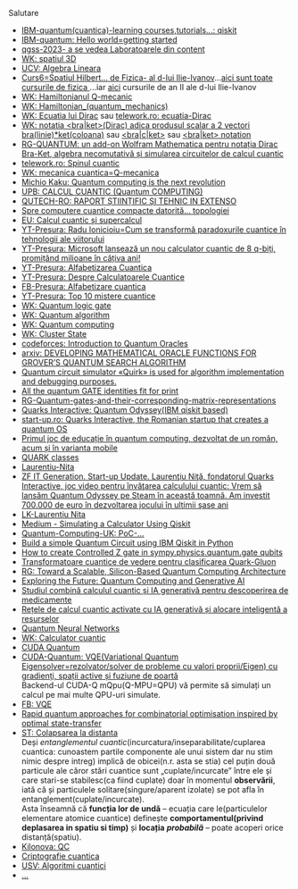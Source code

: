 Salutare

 - [IBM-quantum(cuantica)-learning courses,tutorials...: qiskit ](https://learning.quantum.ibm.com/)
 - [IBM-quantum: Hello world=getting started](https://docs.quantum.ibm.com/guides/hello-world)
 - [qgss-2023- a se vedea Laboratoarele din content](https://github.com/qiskit-community/qgss-2023/tree/main)
 - [WK: spatiul 3D](https://ro.wikipedia.org/wiki/Spa%C8%9Biu_tridimensional)
 - [UCV: Algebra Lineara](https://www.ucv.ro/pdf/departamente_academice/dma/suporturi_curs/Stanescu-MM-curs-AL-GA-G.pdf)
 - [Curs6=Spatiul Hilbert... de Fizica- al d-lui Ilie-Ivanov](http://www.physics.pub.ro/Cursuri/Ilie_Ivanov_-_Fizica_II_An_II_B_IMST_(2012-2013)/Curs_6.pdf)...[aici sunt toate cursurile de fizica ](http://www.physics.pub.ro/Cursuri/Cursuri.htm)...iar [aici](http://www.physics.pub.ro/Cursuri/Ilie_Ivanov_-_Fizica_II_An_II_B_IMST_(2012-2013)/) cursurile de an II ale d-lui Ilie-Ivanov
 - [WK: Hamiltonianul Q-mecanic](https://ro.wikipedia.org/wiki/Hamiltonian_(mecanic%C4%83_cuantic%C4%83))
 - [WK: Hamiltonian_(quantum_mechanics)](https://en.wikipedia.org/wiki/Hamiltonian_(quantum_mechanics))
 - [WK: Ecuatia lui Dirac](https://ro.wikipedia.org/wiki/Ecua%C8%9Bia_lui_Dirac) sau [telework.ro: ecuatia-Dirac](https://www.telework.ro/ro/ecuatia-dirac/)
 - [WK: notatia <bra|ket>(Dirac) adica produsul scalar a 2 vectori bra(linie)*ket(coloana)](https://ro.wikipedia.org/wiki/Nota%C8%9Bia_bra-ket) sau [<bra|c|ket>](https://ro.wikipedia.org/wiki/Nota%C8%9Bia_bra-ket) sau [<bra|ket> notation](https://en.wikipedia.org/wiki/Bra%E2%80%93ket_notation)
 - [RG-QUANTUM: un add-on Wolfram Mathematica pentru notația Dirac Bra-Ket, algebra necomutativă și simularea circuitelor de calcul cuantic](https://www.researchgate.net/publication/299980447_QUANTUM_A_Wolfram_Mathematica_add-on_for_Dirac_Bra-Ket_Notation_Non-Commutative_Algebra_and_Simulation_of_Quantum_Computing_Circuits)
 - [telework.ro: Spinul cuantic](https://www.telework.ro/ro/spinul-cuantic/?srsltid=AfmBOopziSdqswRyDs0dC8h1PTTNy99pV-Gzp_D6pSdMOt1Wnenw4ief)
 - [WK: mecanica cuantica=Q-mecanica](https://ro.wikipedia.org/wiki/Mecanic%C4%83_cuantic%C4%83)
 - [Michio Kaku: Quantum computing is the next revolution](https://www.youtube.com/watch?v=qQviI1d_hFA&ab_channel=BigThink)
 - [UPB: CALCUL CUANTIC (Quantum COMPUTING)](/https://upb.ro/wp-content/uploads/2022/11/QC-short-ro.pdf)
 - [QUTECH-RO: RAPORT ȘTIINȚIFIC ȘI TEHNIC IN EXTENSO](https://roqnet.ro/wp-content/uploads/2019/12/Raport_2018.pdf)
 - [Spre computere cuantice compacte datorită... topologiei](https://ro.innovando.news/spre-calculatoare-cuantice-compacte-datorit%C4%83-topologiei/)
 - [EU: Calcul cuantic și supercalcul](https://digital-strategy.ec.europa.eu/ro/factpages/quantum-and-supercomputing)
 - [YT-Presura: Radu Ionicioiu=Cum se transformă paradoxurile cuantice în tehnologii ale viitorului](https://www.youtube.com/watch?v=StPFKjPg7nU&ab_channel=CristianPresur%C4%83-FizicaPovestit%C4%83)
 - [YT-Presura: Microsoft lansează un nou calculator cuantic de 8 q-biți, promițând milioane în câțiva ani!](https://www.youtube.com/watch?v=zI1ufXm-v4g)
 - [YT-Presura: Alfabetizarea Cuantica](https://www.youtube.com/watch?v=c-SOhzBi_hc&ab_channel=CristianPresur%C4%83-FizicaPovestit%C4%83)
 - [YT-Presura: Despre Calculatoarele Cuantice](https://www.youtube.com/watch?v=MWyZlkeJUa4)
 - [FB-Presura: Alfabetizare cuantica](https://www.facebook.com/presuracristi/videos/alfabetizarea-cuantic%C4%83/585388969165824/)
 - [YT-Presura: Top 10 mistere cuantice](https://www.youtube.com/watch?v=57beDn1mvBs&ab_channel=CristianPresur%C4%83-FizicaPovestit%C4%83)
 - [WK: Quantum logic gate](https://en.wikipedia.org/wiki/Quantum_logic_gate)
 - [WK: Quantum algorithm](https://en.wikipedia.org/wiki/Quantum_algorithm)
 - [WK: Quantum computing](https://en.wikipedia.org/wiki/Quantum_computing)
 - [WK: Cluster State](https://en.wikipedia.org/wiki/Cluster_state#Examples_with_qubits)
 - [codeforces: Introduction to Quantum Oracles](https://codeforces.com/blog/entry/60319)
 - [arxiv: DEVELOPING MATHEMATICAL ORACLE FUNCTIONS FOR GROVER’S QUANTUM SEARCH ALGORITHM](https://arxiv.org/pdf/2109.05921)
 - [Quantum circuit simulator «Quirk» is used for algorithm implementation and debugging purposes.](https://algassert.com/quirk)
 - [All the quantum GATE identities fit for print](https://csferrie.medium.com/all-the-quantum-gate-identities-fit-for-print-9722df8d1366)
 - [RG-Quantum-gates-and-their-corresponding-matrix-representations](https://www.researchgate.net/figure/Quantum-gates-and-their-corresponding-matrix-representations-27_fig1_383842321)
 - [Quarks Interactive: Quantum Odyssey(IBM qiskit based)](https://www.quarksinteractive.com/)
 - [start-up.ro: Quarks Interactive, the Romanian startup that creates a quantum OS](https://start-up.ro/quarks-interactive-laurentiu-nita/)
 - [Primul joc de educație în quantum computing, dezvoltat de un român, acum și în varianta mobile](https://start-up.ro/primul-joc-de-educatie-in-quantum-computing-dezvoltat-de-un-roman-pe-mobile/)
 - [QUARK classes](https://play.google.com/store/apps/details?id=co.learnol.hvdou&hl=ro&pli=1)
 - [Laurentiu-Nita](https://start-up.ro/subiecte/laurentiu-nita/)
 - [ZF IT Generation. Start-up Update. Laurenţiu Niţă, fondatorul Quarks Interactive, joc video pentru învăţarea calculului cuantic: Vrem să lansăm Quantum Odyssey pe Steam în această toamnă. Am investit 700.000 de euro în dezvoltarea jocului în ultimii şase ani](https://www.zf.ro/zf-it-generation/zf-it-generation-start-up-update-laurentiu-nita-fondatorul-quarks-22495934)
 - [LK-Laurentiu Nita](https://www.linkedin.com/in/laurentiu-nita-24b70796/?originalSubdomain=ro)
 - [Medium - Simulating a Calculator Using Qiskit](https://averyparkinson23.medium.com/simulating-a-calculator-using-qiskit-e2a95fff179c)
 - [Quantum-Computing-UK: PoC-...](https://quantumcomputinguk.org/tutorials/tag/Python)
 - [Build a simple Quantum Circuit using IBM Qiskit in Python](https://www.geeksforgeeks.org/build-a-simple-quantum-circuit-using-ibm-qiskit-in-python/)
 - [How to create Controlled Z gate in sympy.physics.quantum.gate qubits](https://stackoverflow.com/questions/72613796/how-to-create-controlled-z-gate-in-sympy-physics-quantum-gate-qubits)
 - [Transformatoare cuantice de vedere pentru clasificarea Quark-Gluon](https://www.mdpi.com/2075-1680/13/5/323)
 - [RG: Toward a Scalable, Silicon-Based Quantum Computing Architecture](https://www.researchgate.net/publication/3409658_Toward_a_Scalable_Silicon-Based_Quantum_Computing_Architecture])
 - [Exploring the Future: Quantum Computing and Generative AI](https://www.linkedin.com/pulse/exploring-future-quantum-computing-generative-ai-asma-radhouane-xivve/)
 - [Studiul combină calculul cuantic și IA generativă pentru descoperirea de medicamente](https://phys.org/news/2023-05-combines-quantum-generative-ai-drug.html)
 - [Rețele de calcul cuantic activate cu IA generativă și alocare inteligentă a resurselor](https://arxiv.org/html/2401.07120v1)
 - [Quantum Neural Networks](https://www.google.com/search?q=python+quantum+neural+network&sca_esv=52e5a364f5a1b9dc&rlz=1C1CHBF_enRO1132RO1132&udm=2&biw=1920&bih=911&sxsrf=AHTn8zqDjQNzfFnpQ-aAZdgZvZEZtCD0DQ%3A1740301301125&ei=9eO6Z6anB_mPxc8P-c722As&ved=0ahUKEwjm9evGt9mLAxX5R_EDHXmnHbsQ4dUDCBE&uact=5&oq=python+quantum+neural+network&gs_lp=EgNpbWciHXB5dGhvbiBxdWFudHVtIG5ldXJhbCBuZXR3b3JrMgQQABgeSMQYUJ4JWPwVcAF4AJABAJgBb6AB-AWqAQMwLje4AQPIAQD4AQGYAgigAogGwgIGEAAYCBgewgIGEAAYBxgemAMAiAYBkgcDMS43oAfrBQ&sclient=img)
 - [WK: Calculator cuantic](https://ro.wikipedia.org/wiki/Calculator_cuantic)
 - [CUDA Quantum](https://nvidia.github.io/cuda-quantum/latest/applications/python/hybrid_qnns.html)
 - [CUDA-Quantum: VQE(Variational Quantum Eigensolver=rezolvator/solver de probleme cu valori proprii/Eigen) cu gradienți, spații active și fuziune de poartă](https://nvidia.github.io/cuda-quantum/latest/applications/python/hybrid_qnns.html)
   <br/>Backend-ul CUDA-Q mQpu(Q-MPU=QPU) vă permite să simulați un calcul pe mai multe QPU-uri simulate.
 - [FB: VQE](https://www.facebook.com/photo.php?fbid=995447854328779&id=282825865590985&set=a.354203188453252)
 - [Rapid quantum approaches for combinatorial optimisation inspired by optimal state-transfer](https://ar5iv.labs.arxiv.org/html/2301.06846)
 - [ST: Colapsarea la distanta](https://stiintasitehnica.com/un-fenomen-cuantic-negat-de-einstein-a-fost-demonstrat-in-premiera-istorica-video/)
   <br/>Deși *entanglementul cuantic*(incurcatura/inseparabilitate/cuplarea cuantica: cunoastem partile componente ale unui sistem dar nu stim nimic despre intreg) implică de obicei(n.r. asta se stia) cel puțin două particule ale căror stări cuantice sunt „cuplate/incurcate” între ele și care stari-se stabilesc(ca fiind cuplate) doar în momentul **observării**, iată că și particulele solitare(singure/aparent izolate) se pot afla în entanglement(cuplate/incurcate).
   <br/>Asta înseamnă că **funcția lor de undă** – ecuația care le(particulelor elementare atomice cuantice) definește **comportamentul(privind deplasarea in spatiu si timp)** și **locația** ***probabilă*** – poate acoperi orice distanță(spatiu).
 - [Kilonova: QC](https://kilonova.ro/problems/473)
 - [Criptografie cuantica](http://www.prorobsis.ugal.ro/thesis/Teza%20-%20Quantum%20Cryptography%20-%20Anghel%20Catalin.pdf)
 - [USV: Algoritmi cuantici](https://fiesc.usv.ro/wp-content/uploads/sites/17/2021/01/alg_cuantici.pdf)
 - [...](https://www.google.com/search?sca_esv=a6857920e5190db0&rlz=1C1CHBF_enRO1132RO1132&sxsrf=AHTn8zqzrw-P0w7BIcNFUhfghgpj2WFweA:1740296634628&q=math+quantum+matrix+gates+chain+parallel+and+serial&udm=2&fbs=ABzOT_BYhiZpMrUAF0c9tORwPGls0vqphpL9nGKy0PrLJqseLpRb9USly9q6GQ49vYl-qkZvUMgG9C42ydBKZMH9zNaqs1RUlepojBcuBF6vBsu9m9ZZwxff2RS6gTTIzauQo1N3MVCO1cu0Wr3AujUuXidmbicWjUMrUgm7_GbEm0Rde3-KuiQHHyHLiYakSEefcJELdaed&sa=X&ved=2ahUKEwimvdeVptmLAxVsAtsEHdk7IyQQtKgLegQIERAB&biw=1920&bih=911&dpr=1)
